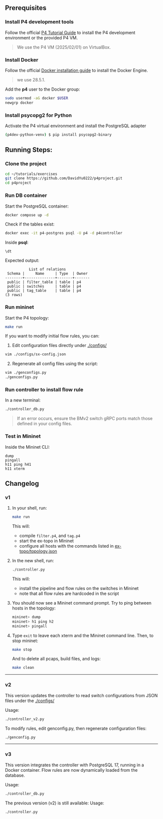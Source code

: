 ## Prerequisites

### Install P4 development tools
Follow the official [P4 Tutorial Guide](https://github.com/jafingerhut/p4-guide/blob/master/bin/README-install-troubleshooting.md) to install the P4 development environment or the provided P4 VM.
> We use the P4 VM (2025/02/01) on VirtualBox.

### Install Docker
Follow the official [Docker installation guide](https://docs.docker.com/engine/install/ubuntu/) to install the Docker Engine.
> we use 28.5.1.

Add the **p4** user to the Docker group:
```bash
sudo usermod -aG docker $USER
newgrp docker
```

### Install psycopg2 for Python
Activate the P4 virtual environment and install the PostgreSQL adapter
```bash
(p4dev-python-venv) $ pip install psycopg2-binary
```

## Running Steps:

### Clone the project
```bash
cd ~/tutorials/exercises
git clone https://github.com/DavidYu0222/p4project.git
cd p4project
```

### Run DB container
Start the PostgreSQL container:
```bash
docker compose up -d
```

Check if the tables exist:
```bash
docker exec -it p4-postgres psql -U p4 -d p4controller
```

Inside **psql**:
```psql
\dt
```

Expected output:
```
           List of relations
 Schema |     Name     | Type  | Owner 
--------+--------------+-------+-------
 public | filter_table | table | p4
 public | switches     | table | p4
 public | tag_table    | table | p4
(3 rows)
```

### Run mininet
Start the P4 topology:
```bash
make run
```

If you want to modify initial flow rules, you can:
1. Edit configuration files directly under [./configs/](./configs/)
```bash
vim ./configs/sx-config.json
```

2. Regenerate all config files using the script:
```bash
vim ./genconfigs.py
./genconfigs.py
```

### Run controller to install flow rule
In a new terminal:
```bash
./controller_db.py
```

> If an error occurs, ensure the BMv2 switch gRPC ports match those defined in your config files.

### Test in Mininet
Inside the Mininet CLI:
```cli
dump
pingall
h11 ping h41
h11 xterm
```

## Changelog

### v1
1. In your shell, run:
   ```bash
   make run
   ```
   This will:
   * compile `filter.p4`, and `tag.p4`
   * start the ex-topo in Mininet 
   * configure all hosts with the commands listed in
   [ex-topo/topology.json](./ex-topo/topology.json)

2. In the new shell, run:
   ```bash
   ./controller.py
   ```
   This will:
   * install the pipeline and flow rules on the switches in Mininet
   * note that all flow rules are hardcoded in the script

3. You should now see a Mininet command prompt. Try to ping between
   hosts in the topology:
   ```bash
   mininet> dump
   mininet> h1 ping h2
   mininet> pingall
   ```
4. Type `exit` to leave each xterm and the Mininet command line.
   Then, to stop mininet:
   ```bash
   make stop
   ```
   And to delete all pcaps, build files, and logs:
   ```bash
   make clean
   ```

---

### v2
This version updates the controller to read switch configurations from JSON files under the [./configs/](./configs/)

Usage:
```bash
./controller_v2.py
```

To modify rules, edit genconfig.py, then regenerate configuration files:
```bash
./genconfig.py
```

---

### v3
This version integrates the controller with PostgreSQL 17, running in a Docker container.
Flow rules are now dynamically loaded from the database.

Usage:
```bash
./controller_db.py
```

The previous version (v2) is still available:
Usage:
```bash
./controller.py
```